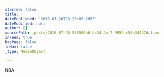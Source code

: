 ```yaml
---
starred: false
title: ''
datePublished: '2016-07-20T23:29:05.285Z'
dateModified: null
author: []
sourcePath: _posts/2016-07-20-536500a6-bc34-4ef2-9959-c58e344d7dcf.md
inFeed: true
hasPage: false
inNav: false
_type: MediaObject

---
```

NBA